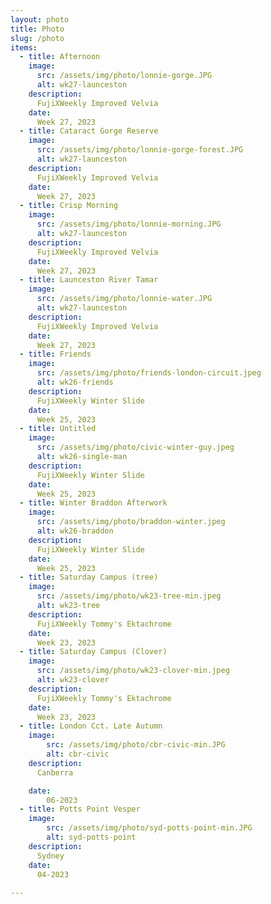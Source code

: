 ```yaml
---
layout: photo
title: Photo
slug: /photo
items:  
  - title: Afternoon
    image: 
      src: /assets/img/photo/lonnie-gorge.JPG
      alt: wk27-launceston
    description:
      FujiXWeekly Improved Velvia
    date:
      Week 27, 2023
  - title: Cataract Gorge Reserve
    image: 
      src: /assets/img/photo/lonnie-gorge-forest.JPG
      alt: wk27-launceston
    description:
      FujiXWeekly Improved Velvia
    date:
      Week 27, 2023
  - title: Crisp Morning
    image: 
      src: /assets/img/photo/lonnie-morning.JPG
      alt: wk27-launceston
    description:
      FujiXWeekly Improved Velvia
    date:
      Week 27, 2023
  - title: Launceston River Tamar
    image: 
      src: /assets/img/photo/lonnie-water.JPG
      alt: wk27-launceston
    description:
      FujiXWeekly Improved Velvia
    date:
      Week 27, 2023
  - title: Friends
    image: 
      src: /assets/img/photo/friends-london-circuit.jpeg
      alt: wk26-friends
    description:
      FujiXWeekly Winter Slide
    date:
      Week 25, 2023
  - title: Untitled
    image: 
      src: /assets/img/photo/civic-winter-guy.jpeg
      alt: wk26-single-man
    description:
      FujiXWeekly Winter Slide
    date:
      Week 25, 2023
  - title: Winter Braddon Afterwork
    image: 
      src: /assets/img/photo/braddon-winter.jpeg
      alt: wk26-braddon
    description:
      FujiXWeekly Winter Slide
    date:
      Week 25, 2023
  - title: Saturday Campus (tree)
    image: 
      src: /assets/img/photo/wk23-tree-min.jpeg
      alt: wk23-tree
    description:
      FujiXWeekly Tommy's Ektachrome
    date:
      Week 23, 2023
  - title: Saturday Campus (Clover)
    image: 
      src: /assets/img/photo/wk23-clover-min.jpeg
      alt: wk23-clover
    description:
      FujiXWeekly Tommy's Ektachrome
    date:
      Week 23, 2023
  - title: London Cct. Late Autumn
    image: 
        src: /assets/img/photo/cbr-civic-min.JPG
        alt: cbr-civic
    description:
      Canberra

    date:
        06-2023
  - title: Potts Point Vesper
    image: 
        src: /assets/img/photo/syd-potts-point-min.JPG
        alt: syd-potts-point
    description:
      Sydney
    date:
      04-2023
      
---
```

